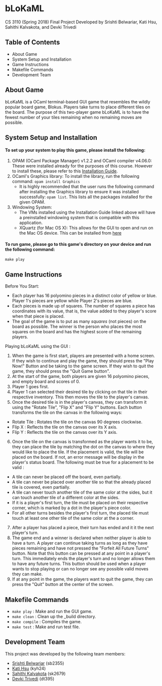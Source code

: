 # bLoKaML
CS 3110 (Spring 2018) Final Project
Developed by Srishti Belwariar, Kati Hsu, Sahithi Kalvakota, and Devki Trivedi

## Table of Contents
* About Game
* System Setup and Installation
* Game Instructions
* Makefile Commands
* Development Team

## About Game
bLoKaML is a OCaml terminal-based GUI game that resembles the wildly popular board game, Blokus.  Players take turns to place different tiles on the board.  The purpose of this two-player game bLoKaML is to have the fewest number of your tiles remaining when no remaining moves are possible.

## System Setup and Installation
#### To set up your system to play this game, please install the following:
1. OPAM (OCaml Package Manager) v1.2.2 and OCaml compiler v4.06.0: These were installed already for the purposes of this course.  However to install these, please refer to this [Installation Guide](http://www.cs.cornell.edu/courses/cs3110/2018sp/install.html).
2. OCaml's Graphics library: To install the library, run the following command: ```opam install Graphics```
	* It is highly recommended that the user runs the following command after installing the Graphics library to ensure it was installed successfully: ```opam list```.  This lists all the packages installed for the given OPAM.
3. Windowing System:  
	* The VMs installed using the Installation Guide linked above will have a preinstalled windowing system that is compatible with this application.
	* XQuartz (for Mac OS X): This allows for the GUI to open and run on the Mac OS device. This can be installed from [here](https://www.xquartz.org)

#### To run game, please go to this game's directory on your device and run the following command:
```make play```


## Game Instructions
Before You Start:
* Each player has 16 polyomino pieces in a distinct color of yellow or blue. Player 1's pieces are yellow while Player 2's
pieces are blue.
* Each pieces is made up of squares. The number of squares a piece has coordinates with its value, that is, the value added
to they player's score when that piece is placed.
* The goal of the game is to put as many *squares* (not pieces) on the board as possible. The winner is the person who places the most squares on the board and has the highest score of the remaining players.

Playing bLoKaML using the GUI :
1. When the game is first start, players are presented with a home screen. If they wish to continue and play the game, they should press the "Play Now!" Button and be taking to the game screen. If they wish to quit the game, they should press the "Quit Game button".
2. At the start of the game, both players are given 16 polyomino pieces, and empty board and scores of 0.
3. Player 1 goes first.
4. Player 1 can selected their desired tile by clicking on that tile in their respective inventory. This then moves the tile to the player's canvas.
5. Once the desired tile is in the player's canvas, they can transform it using the "Rotate Tile", "Flip X" and "Flip Y" buttons. Each button transforms the tile on the canvas in the following ways:
* Rotate Tile : Rotates the tile on the canvas 90 degrees clockwise.
* Flip X : Reflects the tile on the canvas over its X axis.
* Flip Y : Reflects the tile on the canvas over its Y axis.
6. Once the tile on the canvas is transformed as the player wants it to be, they can place the tile by matching the dot on the canvas to where they would like to place the tile. If the placement is valid, the tile will be placed on the board. If not, an error message will be display in the player's status board. The following must be true for a placement to be valid :
* A tile can never be placed off the board, even partially.
* A tile can never be placed over another tile so that the already placed tile is covered, even partially.
* A tile can never touch another tile of the same color at the sides, but it can touch another tile of a different color at the sides.
* If it is a player's first turn, the tile must be placed on their respective corner, which is marked by a dot in the player's piece color.
* For all other turns besides the player's first turn, the placed tile must touch at least one other tile of the same color at the a corner.
7. After a player has placed a piece, their turn has ended and it it the next player's turn.
8. The game end and a winner is declared when neither player is able to have a turn. A player can continue taking turns as long as they have pieces remaining and have not pressed the "Forfeit All Future Turns" button. Note that this button can be pressed at any point in a player's turn. This immediately ends the player's turn and no longer allows them to have any future turns. This button should be used when a player wants to stop playing or can no longer see any possible valid moves they can make.
9. If at any point in the game, the players want to quit the game, they can press the "Quit" button at the center of the screen.  


## Makefile Commands
* ```make play``` :  Make and run the GUI game.
* ```make clean``` : Clean up the _build directory.
* ```make compile``` : Compiles the game.
* ```make test``` : Make and run test file.



## Development Team
This project was developed by the following team members:
* [Srishti Belwariar](https://github.com/srishtibelwariar) (sb2355)
* [Kati Hsu](https://github.com/kyh24) (kyh24)
* [Sahithi Kalvakota](https://github.com/sahithi-kal) (sk2679)
* [Devki Trivedi](https://github.com/devki98) (dt395)

